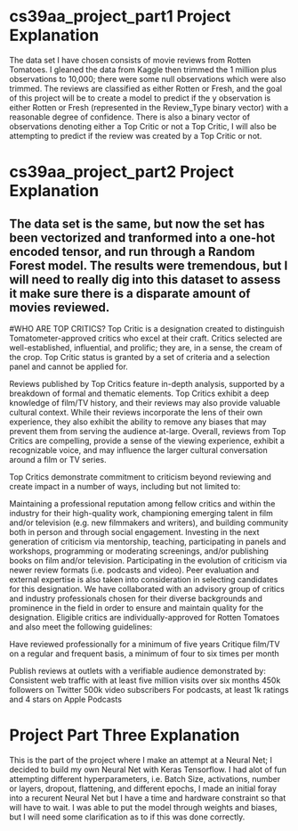 # cs39aa_project_part1 Project Explanation
The data set I have chosen consists of movie reviews from Rotten Tomatoes. I gleaned the data from Kaggle then trimmed the 1 million plus observations to 10,000; there were some null observations which were also trimmed. The reviews are classified as either Rotten or Fresh, and the goal of this project will be to create a model to predict if the y observation is either Rotten or Fresh (represented in the Review_Type binary vector) with a reasonable degree of confidence. There is also a binary vector of observations denoting either a Top Critic or not a Top Critic, I will also be attempting to predict if the review was created by a Top Critic or not.
# cs39aa_project_part2 Project Explanation 
The data set is the same, but now the set has been vectorized and tranformed into a one-hot encoded tensor, and run through a Random Forest model. The results were tremendous, but I will need to really dig into this dataset to assess it make sure there is a disparate amount of movies reviewed.
---------------------------------------------------------------------------------------------------------------------------------------------------
#WHO ARE TOP CRITICS?
Top Critic is a designation created to distinguish Tomatometer-approved critics who excel at their craft. Critics selected are well-established, influential, and prolific; they are, in a sense, the cream of the crop. Top Critic status is granted by a set of criteria and a selection panel and cannot be applied for.

Reviews published by Top Critics feature in-depth analysis, supported by a breakdown of formal and thematic elements. Top Critics exhibit a deep knowledge of film/TV history, and their reviews may also provide valuable cultural context. While their reviews incorporate the lens of their own experience, they also exhibit the ability to remove any biases that may prevent them from serving the audience at-large. Overall, reviews from Top Critics are compelling, provide a sense of the viewing experience, exhibit a recognizable voice, and may influence the larger cultural conversation around a film or TV series.

Top Critics demonstrate commitment to criticism beyond reviewing and create impact in a number of ways, including but not limited to:

Maintaining a professional reputation among fellow critics and within the industry for their high-quality work, championing emerging talent in film and/or television (e.g. new filmmakers and writers), and building community both in person and through social engagement.
Investing in the next generation of criticism via mentorship, teaching, participating in panels and workshops, programming or moderating screenings, and/or publishing books on film and/or television.
Participating in the evolution of criticism via newer review formats (i.e. podcasts and video).
Peer evaluation and external expertise is also taken into consideration in selecting candidates for this designation. We have collaborated with an advisory group of critics and industry professionals chosen for their diverse backgrounds and prominence in the field in order to ensure and maintain quality for the designation.
Eligible critics are individually-approved for Rotten Tomatoes and also meet the following guidelines:

Have reviewed professionally for a minimum of five years
Critique film/TV on a regular and frequent basis, a minimum of four to six times per month

Publish reviews at outlets with a verifiable audience demonstrated by:
Consistent web traffic with at least five million visits over six months
450k followers on Twitter
500k video subscribers
For podcasts, at least 1k ratings and 4 stars on Apple Podcasts

# Project Part Three Explanation
This is the part of the project where I make an attempt at a Neural Net; I decided to build my own Neural Net with Keras Tensorflow. I had alot of fun attempting different hyperparameters, i.e. Batch Size, activations, number or layers, dropout, flattening, and different epochs, I made an initial foray into a recurent Neural Net but I have a time and hardware constraint so that will have to wait. I was able to put the model through weights and biases, but I will need some clarification as to if this was done correctly.
